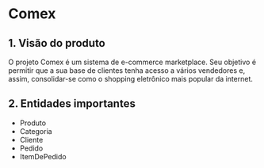 # Comex


## 1. Visão do produto
O projeto Comex é um sistema de e-commerce marketplace. Seu objetivo é permitir que a sua base de clientes tenha acesso a vários vendedores e, assim, consolidar-se como o shopping eletrônico mais popular da internet.

## 2. Entidades importantes
- Produto
- Categoria
- Cliente
- Pedido
- ItemDePedido
